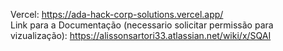 Vercel: https://ada-hack-corp-solutions.vercel.app/
<br/>
Link para a Documentação (necessario solicitar permissão para vizualização): https://alissonsartori33.atlassian.net/wiki/x/SQAI
